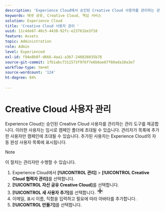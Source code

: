 ```yaml
---
description: 'Experience Cloud에서 승인된 Creative Cloud 사용자를 관리하는 관리 도구에 대해 알아봅니다. '
keywords: 에셋 공유, Creative Cloud, 핵심 서비스
solution: Experience Cloud
title: 'Creative Cloud 사용자 관리 '
uuid: 11c4de67-40c5-4438-92fc-e23761be3f18
feature: Assets
topic: Administration
role: Admin
level: Experienced
exl-id: f94e8b8f-d666-4aa1-a3b7-246026035b78
source-git-commit: 1fb1abc7311573f976f7e6b6ae67f60ada10a3e7
workflow-type: tm+mt
source-wordcount: '124'
ht-degree: 84%

---
```


# Creative Cloud 사용자 관리

Experience Cloud는 승인된 Creative Cloud 사용자를 관리하는 관리 도구를 제공합니다. 이러한 사용자는 임시로 캠페인 폴더에 초대될 수 있습니다. 관리자가 목록에 추가한 사용자만 캠페인에 초대될 수 있습니다. 추가된 사용자는 Experience Cloud의 자동 완성 사용자 목록에 표시됩니다.

>[!NOTE]
>
>이 절차는 관리자만 수행할 수 있습니다.

1. Experience Cloud에서 **[!UICONTROL 관리]** > **[!UICONTROL Creative Cloud 협력자 관리]**&#x200B;를 선택합니다.
1. **[!UICONTROL 자산 공유 Creative Cloud]**&#x200B;를 선택합니다.
1. **[!UICONTROL 새 사용자 추가]**&#x200B;를 선택합니다. ![](assets/mac_add_icon.png)
1. 이메일, 표시 이름, 직함을 입력하고 필요에 따라 아바타를 추가합니다.
1. **[!UICONTROL 만들기]**&#x200B;를 선택합니다.

